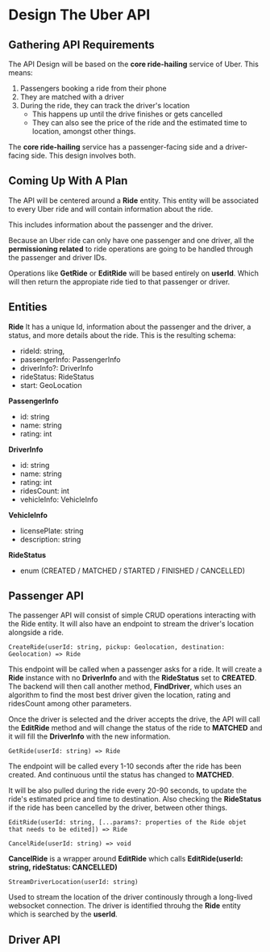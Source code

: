 # Design The Uber API
## Gathering API Requirements
The API Design will be based on the **core ride-hailing** service of Uber. This means:
1. Passengers booking a ride from their phone
2. They are matched with a driver
3. During the ride, they can track the driver's location
    - This happens up until the drive finishes or gets cancelled
    - They can also see the price of the ride and the estimated time to location, amongst other things.

The **core ride-hailing** service has a passenger-facing side and a driver-facing side. This design involves both.

## Coming Up With A Plan
The API will be centered around a **Ride** entity. This entity will be associated to every Uber ride and will contain information about the ride.

This includes information about the passenger and the driver.

Because an Uber ride can only have one passenger and one driver, all the **permissioning related** to ride operations are going to be handled through the passenger and driver IDs.

Operations like **GetRide** or **EditRide** will be based entirely on **userId**. Which will then return the appropiate ride tied to that passenger or driver.

## Entities
**Ride**
It has a unique Id, information about the passenger and the driver, a status, and more details about the ride. This is the resulting schema:
- rideId: string,
- passengerInfo: PassengerInfo
- driverInfo?: DriverInfo
- rideStatus: RideStatus
- start: GeoLocation

**PassengerInfo**
- id: string
- name: string
- rating: int

**DriverInfo**
- id: string
- name: string
- rating: int
- ridesCount: int
- vehicleInfo: VehicleInfo

**VehicleInfo**
- licensePlate: string
- description: string

**RideStatus**
- enum (CREATED / MATCHED / STARTED / FINISHED / CANCELLED)

## Passenger API
The passenger API will consist of simple CRUD operations interacting with the Ride entity. It will also have an endpoint to stream the driver's location alongside a ride.

```
CreateRide(userId: string, pickup: Geolocation, destination: Geolocation) => Ride
```

This endpoint will be called when a passenger asks for a ride. It will create a **Ride** instance with no **DriverInfo** and with the **RideStatus** set to **CREATED**. The backend will then call another method, **FindDriver**, which uses an algorithm to find the most best driver given the location, rating and ridesCount among other parameters.

Once the driver is selected and the driver accepts the drive, the API will call the **EditRide** method and will change the status of the ride to **MATCHED** and it will fill the **DriverInfo** with the new information.

```
GetRide(userId: string) => Ride
```
The endpoint will be called every 1-10 seconds after the ride has been created. And continuous until the status has changed to **MATCHED**.

It will be also pulled during the ride every 20-90 seconds, to update the ride's estimated price and time to destination. Also checking the **RideStatus** if the ride has been cancelled by the driver, between other things.

```
EditRide(userId: string, [...params?: properties of the Ride objet that needs to be edited]) => Ride

CancelRide(userId: string) => void
```
**CancelRide** is a wrapper around **EditRide** which calls **EditRide(userId: string, rideStatus: CANCELLED)**

```
StreamDriverLocation(userId: string)
```
Used to stream the location of the driver continously through a long-lived websocket connection. The driver is identified throuhg the **Ride** entity which is searched by the **userId**.

## Driver API
